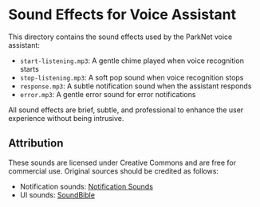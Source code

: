 # Sound Effects for Voice Assistant

This directory contains the sound effects used by the ParkNet voice assistant:

- `start-listening.mp3`: A gentle chime played when voice recognition starts
- `stop-listening.mp3`: A soft pop sound when voice recognition stops
- `response.mp3`: A subtle notification sound when the assistant responds
- `error.mp3`: A gentle error sound for error notifications

All sound effects are brief, subtle, and professional to enhance the user experience without being intrusive.

## Attribution

These sounds are licensed under Creative Commons and are free for commercial use. Original sources should be credited as follows:

- Notification sounds: [Notification Sounds](https://notificationsounds.com/)
- UI sounds: [SoundBible](https://soundbible.com/) 